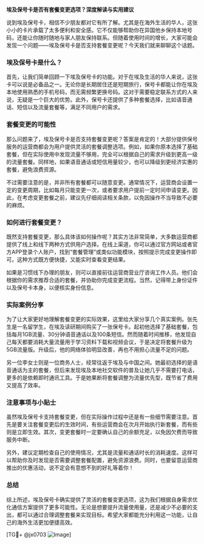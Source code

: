 **埃及保号卡是否有套餐变更选项？深度解读与实用建议**

说到埃及保号卡，相信不少朋友都对它有所了解。尤其是在海外生活的华人，这张小小的卡片承载了太多便利和安全感。它不仅能够帮助你在异国他乡保持本地号码，还能让你随时随地与家人朋友保持联系。但随着使用时间的增长，大家可能会发现一个问题——埃及保号卡是否支持套餐变更呢？今天我们就来聊聊这个话题。

### 埃及保号卡是什么？

首先，让我们简单回顾一下埃及保号卡的功能。对于在埃及生活的华人来说，这张卡可以说是必备品之一。无论你是长期居住还是短期旅行，保号卡都能让你在埃及本地使用熟悉的手机号码，而无需频繁更换号码。这对于需要稳定联系方式的人来说，无疑是一个巨大的优势。此外，保号卡还提供了多种套餐选择，比如语音通话、短信以及流量套餐等，满足不同用户的需求。

### 套餐变更的可能性

那么问题来了，埃及保号卡是否支持套餐变更呢？答案是肯定的！大部分提供保号服务的运营商都会为用户提供灵活的套餐调整选项。例如，如果你原本选择了基础套餐，但在实际使用中发现流量不够用，完全可以根据自己的需求升级到更高一级的流量套餐。同样地，如果语音通话或短信用量较少，也可以降级到更经济实惠的套餐，避免浪费资源。

不过需要注意的是，并非所有套餐都可以随意变更。通常情况下，运营商会设置一定的变更周期，比如每月只能变更一次，或者要求用户提前一定时间申请变更。因此，在考虑变更套餐之前，建议先仔细阅读相关条款，以免因操作不当导致不必要的麻烦。

### 如何进行套餐变更？

既然支持套餐变更，那么具体该如何操作呢？其实方法非常简单，大多数运营商都提供了线上和线下两种方式供用户选择。在线上渠道，你可以通过官方网站或者官方APP登录个人账户，找到“套餐管理”或类似功能模块，按照提示完成变更操作即可。这种方式既方便快捷，又能实时查看变更结果。

如果是习惯线下办理的朋友，则可以直接前往运营商营业厅咨询工作人员。他们会根据你的需求推荐合适的套餐，并协助你完成变更流程。当然，记得带上身份证件以及保号卡本身，以便核实身份信息。

### 实际案例分享

为了让大家更好地理解套餐变更的实际效果，这里给大家分享几个真实案例。张先生是一名留学生，在埃及读研期间购买了一张保号卡。起初他选择了基础套餐，包括每月1GB流量、30分钟语音通话以及100条短信。然而随着时间推移，他发现自己每天都要消耗大量流量用于学习资料下载和视频会议，于是决定将套餐升级为5GB流量版。升级后，他的网络体验明显改善，再也不用担心流量不足的问题。

另一位李女士则是一位商务人士，经常往返于埃及与中国之间。她最初选择的是语音通话为主的套餐，但后来发现埃及本地社交软件的普及让她几乎不需要打电话，更多的是依赖即时通讯工具。于是她果断将套餐调整为流量优先型，既节省了费用又提高了效率。

### 注意事项与小贴士

虽然埃及保号卡支持套餐变更，但在实际操作过程中还是有一些细节需要注意。首先是要关注套餐变更后的生效时间，有些运营商会在次月开始执行新套餐，而有些则是立即生效。其次，变更套餐时一定要确认自己的余额充足，以免因欠费而导致服务中断。

另外，建议定期检查自己的使用情况，尤其是流量和通话时长的消耗速度。这样可以帮助你及时发现是否需要调整套餐配置，避免资源浪费。同时，也要留意运营商推出的优惠活动，说不定会有意想不到的好礼等着你！

### 总结

综上所述，埃及保号卡确实提供了灵活的套餐变更选项，这为我们根据自身需求优化通信方案提供了更多可能性。无论是想要提升流量使用量，还是减少不必要的支出，都可以通过合理调整套餐来实现目标。希望大家都能充分利用这一功能，让自己的海外生活更加便捷高效。

[TG💪+ @jx0703 ![Image](https://github.com/user-attachments/assets/dbca1d08-cadb-493c-b0ec-ad6f7a83f270)]